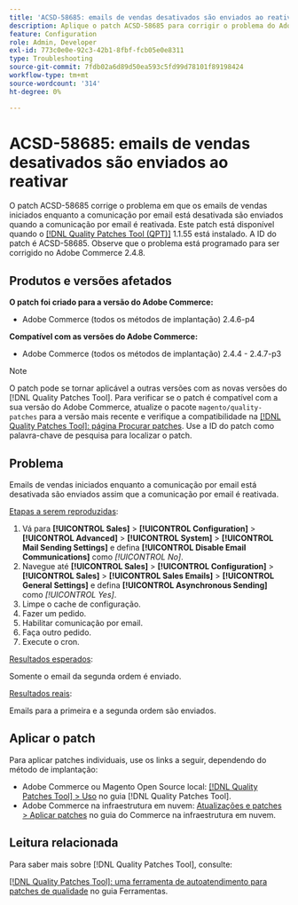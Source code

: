```yaml
---
title: 'ACSD-58685: emails de vendas desativados são enviados ao reativar'
description: Aplique o patch ACSD-58685 para corrigir o problema do Adobe Commerce, em que os emails de vendas iniciados enquanto a comunicação por email está desativada são enviados quando a comunicação por email é reativada.
feature: Configuration
role: Admin, Developer
exl-id: 773c0e0e-92c3-42b1-8fbf-fcb05e0e8311
type: Troubleshooting
source-git-commit: 7fdb02a6d89d50ea593c5fd99d78101f89198424
workflow-type: tm+mt
source-wordcount: '314'
ht-degree: 0%

---
```


# ACSD-58685: emails de vendas desativados são enviados ao reativar

O patch ACSD-58685 corrige o problema em que os emails de vendas iniciados enquanto a comunicação por email está desativada são enviados quando a comunicação por email é reativada. Este patch está disponível quando o [[!DNL Quality Patches Tool (QPT)]](/help/tools/quality-patches-tool/quality-patches-tool-to-self-serve-quality-patches.md) 1.1.55 está instalado. A ID do patch é ACSD-58685. Observe que o problema está programado para ser corrigido no Adobe Commerce 2.4.8.

## Produtos e versões afetados

**O patch foi criado para a versão do Adobe Commerce:**

* Adobe Commerce (todos os métodos de implantação) 2.4.6-p4

**Compatível com as versões do Adobe Commerce:**

* Adobe Commerce (todos os métodos de implantação) 2.4.4 - 2.4.7-p3

>[!NOTE]
>
>O patch pode se tornar aplicável a outras versões com as novas versões do [!DNL Quality Patches Tool]. Para verificar se o patch é compatível com a sua versão do Adobe Commerce, atualize o pacote `magento/quality-patches` para a versão mais recente e verifique a compatibilidade na [[!DNL Quality Patches Tool]: página Procurar patches](https://experienceleague.adobe.com/tools/commerce-quality-patches/index.html). Use a ID do patch como palavra-chave de pesquisa para localizar o patch.

## Problema

Emails de vendas iniciados enquanto a comunicação por email está desativada são enviados assim que a comunicação por email é reativada.

<u>Etapas a serem reproduzidas</u>:

1. Vá para **[!UICONTROL Sales]** > **[!UICONTROL Configuration]** > **[!UICONTROL Advanced]** > **[!UICONTROL System]** > **[!UICONTROL Mail Sending Settings]** e defina **[!UICONTROL Disable Email Communications]** como *[!UICONTROL No]*.
1. Navegue até **[!UICONTROL Sales]** > **[!UICONTROL Configuration]** > **[!UICONTROL Sales]** > **[!UICONTROL Sales Emails]** > **[!UICONTROL General Settings]** e defina **[!UICONTROL Asynchronous Sending]** como *[!UICONTROL Yes]*.
1. Limpe o cache de configuração.
1. Fazer um pedido.
1. Habilitar comunicação por email.
1. Faça outro pedido.
1. Execute o cron.

<u>Resultados esperados</u>:

Somente o email da segunda ordem é enviado.

<u>Resultados reais</u>:

Emails para a primeira e a segunda ordem são enviados.

## Aplicar o patch

Para aplicar patches individuais, use os links a seguir, dependendo do método de implantação:

* Adobe Commerce ou Magento Open Source local: [[!DNL Quality Patches Tool] > Uso](/help/tools/quality-patches-tool/usage.md) no guia [!DNL Quality Patches Tool].
* Adobe Commerce na infraestrutura em nuvem: [Atualizações e patches > Aplicar patches](https://experienceleague.adobe.com/docs/commerce-cloud-service/user-guide/develop/upgrade/apply-patches.html) no guia do Commerce na infraestrutura em nuvem.

## Leitura relacionada

Para saber mais sobre [!DNL Quality Patches Tool], consulte:

[[!DNL Quality Patches Tool]: uma ferramenta de autoatendimento para patches de qualidade](/help/tools/quality-patches-tool/quality-patches-tool-to-self-serve-quality-patches.md) no guia Ferramentas.

